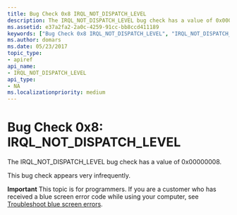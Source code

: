 ```yaml
---
title: Bug Check 0x8 IRQL_NOT_DISPATCH_LEVEL
description: The IRQL_NOT_DISPATCH_LEVEL bug check has a value of 0x00000008.This bug check appears very infrequently.
ms.assetid: e37a2fa2-2a0c-4259-91cc-bb8ccd411189
keywords: ["Bug Check 0x8 IRQL_NOT_DISPATCH_LEVEL", "IRQL_NOT_DISPATCH_LEVEL"]
ms.author: domars
ms.date: 05/23/2017
topic_type:
- apiref
api_name:
- IRQL_NOT_DISPATCH_LEVEL
api_type:
- NA
ms.localizationpriority: medium
---
```


# Bug Check 0x8: IRQL\_NOT\_DISPATCH\_LEVEL


The IRQL\_NOT\_DISPATCH\_LEVEL bug check has a value of 0x00000008.

This bug check appears very infrequently.

**Important** This topic is for programmers. If you are a customer who has received a blue screen error code while using your computer, see [Troubleshoot blue screen errors](https://windows.microsoft.com/windows-10/troubleshoot-blue-screen-errors).

 

 




